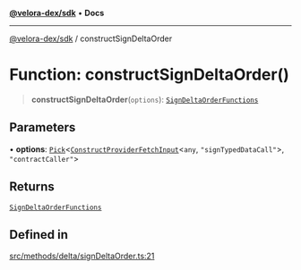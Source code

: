 [**@velora-dex/sdk**](../README.md) • **Docs**

***

[@velora-dex/sdk](../globals.md) / constructSignDeltaOrder

# Function: constructSignDeltaOrder()

> **constructSignDeltaOrder**(`options`): [`SignDeltaOrderFunctions`](../type-aliases/SignDeltaOrderFunctions.md)

## Parameters

• **options**: [`Pick`](../-internal-/type-aliases/Pick.md)\<[`ConstructProviderFetchInput`](../interfaces/ConstructProviderFetchInput.md)\<`any`, `"signTypedDataCall"`\>, `"contractCaller"`\>

## Returns

[`SignDeltaOrderFunctions`](../type-aliases/SignDeltaOrderFunctions.md)

## Defined in

[src/methods/delta/signDeltaOrder.ts:21](https://github.com/paraswap/paraswap-sdk/blob/master/src/methods/delta/signDeltaOrder.ts#L21)
